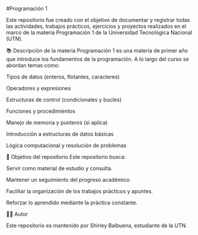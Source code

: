 #Programación 1

Este repositorio fue creado con el objetivo de documentar y registrar todas las actividades, trabajos prácticos, ejercicios y proyectos realizados en el marco de la materia Programación 1 de la Universidad Tecnológica Nacional (UTN).

📚 Descripción de la materia
Programación 1 es una materia de primer año que introduce los fundamentos de la programación. A lo largo del curso se abordan temas como:

Tipos de datos (enteros, flotantes, caracteres)

Operadores y expresiones

Estructuras de control (condicionales y bucles)

Funciones y procedimientos

Manejo de memoria y punteros (si aplica)

Introducción a estructuras de datos básicas

Lógica computacional y resolución de problemas

🧠 Objetivo del repositorio
Este repositorio busca:

Servir como material de estudio y consulta.

Mantener un seguimiento del progreso académico.

Facilitar la organización de los trabajos prácticos y apuntes.

Reforzar lo aprendido mediante la práctica constante.

🧑‍💻 Autor

Este repositorio es mantenido por Shirley Balbuena, estudiante de la UTN.
